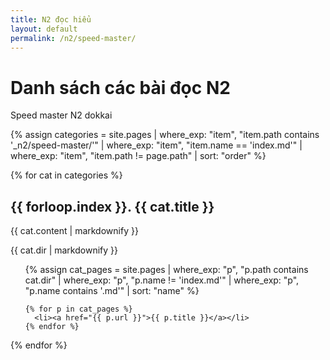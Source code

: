 ```yaml
---
title: N2 đọc hiểu
layout: default
permalink: /n2/speed-master/
---
```


# Danh sách các bài đọc N2

Speed master N2 dokkai

{% assign categories = site.pages
  | where_exp: "item", "item.path contains '_n2/speed-master/'"
  | where_exp: "item", "item.name == 'index.md'"
  | where_exp: "item", "item.path != page.path"
  | sort: "order" %}

{% for cat in categories %}
  <h2>{{ forloop.index }}. {{ cat.title }}</h2>
  <p>{{ cat.content | markdownify }}</p>
  <p>{{ cat.dir | markdownify }}</p>

  <ul>
    {% assign cat_pages = site.pages
      | where_exp: "p", "p.path contains cat.dir"
      | where_exp: "p", "p.name != 'index.md'"
      | where_exp: "p", "p.name contains '.md'"
      | sort: "name" %}
    
    {% for p in cat_pages %}
      <li><a href="{{ p.url }}">{{ p.title }}</a></li>
    {% endfor %}
  </ul>
{% endfor %}